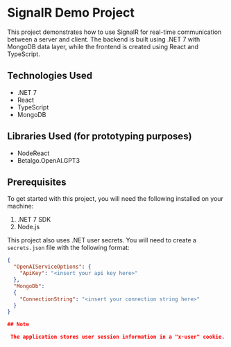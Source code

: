 # SignalR Demo Project

This project demonstrates how to use SignalR for real-time communication between a server and client. The backend is built using .NET 7 with MongoDB data layer, while the frontend is created using React and TypeScript. 

## Technologies Used

- .NET 7
- React
- TypeScript
- MongoDB

## Libraries Used (for prototyping purposes)

- NodeReact
- Betalgo.OpenAI.GPT3

## Prerequisites

To get started with this project, you will need the following installed on your machine:

1. .NET 7 SDK
2. Node.js

This project also uses .NET user secrets. You will need to create a `secrets.json` file with the following format:

```json
{
  "OpenAIServiceOptions": {
    "ApiKey": "<insert your api key here>"
  },
  "MongoDb":
  {
    "ConnectionString": "<insert your connection string here>"
  }
}

## Note

 The application stores user session information in a "x-user" cookie.
